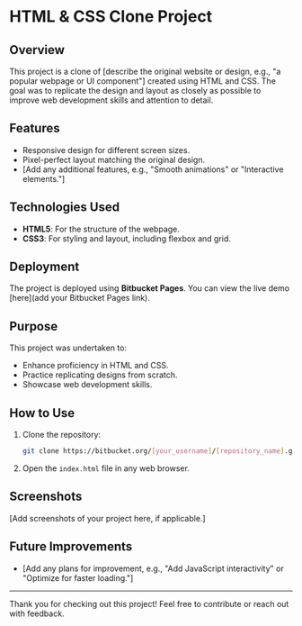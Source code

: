 # HTML & CSS Clone Project

## Overview
This project is a clone of [describe the original website or design, e.g., "a popular webpage or UI component"] created using HTML and CSS. The goal was to replicate the design and layout as closely as possible to improve web development skills and attention to detail.

## Features
- Responsive design for different screen sizes.
- Pixel-perfect layout matching the original design.
- [Add any additional features, e.g., "Smooth animations" or "Interactive elements."]

## Technologies Used
- **HTML5**: For the structure of the webpage.
- **CSS3**: For styling and layout, including flexbox and grid.

## Deployment
The project is deployed using **Bitbucket Pages**. You can view the live demo [here](add your Bitbucket Pages link).

## Purpose
This project was undertaken to:
- Enhance proficiency in HTML and CSS.
- Practice replicating designs from scratch.
- Showcase web development skills.

## How to Use
1. Clone the repository:
   ```bash
   git clone https://bitbucket.org/[your_username]/[repository_name].git
   ```
2. Open the `index.html` file in any web browser.

## Screenshots
[Add screenshots of your project here, if applicable.]

## Future Improvements
- [Add any plans for improvement, e.g., "Add JavaScript interactivity" or "Optimize for faster loading."]

---

Thank you for checking out this project! Feel free to contribute or reach out with feedback.

